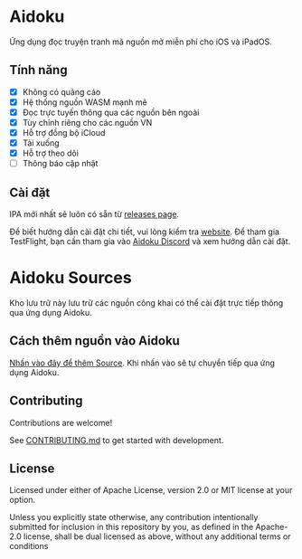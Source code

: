 # Aidoku
Ứng dụng đọc truyện tranh mã nguồn mở miễn phí cho iOS và iPadOS.

## Tính năng
- [x] Không có quảng cáo
- [x] Hệ thống nguồn WASM mạnh mẽ
- [x] Đọc trực tuyến thông qua các nguồn bên ngoài
- [x] Tùy chỉnh riêng cho các nguồn VN
- [x] Hỗ trợ đồng bộ iCloud
- [x] Tải xuống
- [x] Hỗ trợ theo dõi
- [ ] Thông báo cập nhật

## Cài đặt
IPA mới nhất sẽ luôn có sẵn từ [releases page](https://github.com/JustaTama/Aidoku-VN-Sources/releases).

Để biết hướng dẫn cài đặt chi tiết, vui lòng kiểm tra [website](https://aidoku.app). Để tham gia TestFlight, bạn cần tham gia vào [Aidoku Discord](https://discord.gg/9U8cC5Zk3s) và xem hướng dẫn cài đặt.

# Aidoku Sources
Kho lưu trữ này lưu trữ các nguồn công khai có thể cài đặt trực tiếp thông qua ứng dụng Aidoku.

## Cách thêm nguồn vào Aidoku
[Nhấn vào đây để thêm Source](https://aidoku.app/add-source-list/?url=https://raw.githubusercontent.com/Gnakclone1507/Aidoku/gh-pages/).
Khi nhấn vào sẽ tự chuyển tiếp qua ứng dụng Aidoku.

## Contributing
Contributions are welcome!

See [CONTRIBUTING.md](./.github/CONTRIBUTING.md) to get started with development.

## License
Licensed under either of Apache License, version 2.0 or MIT license at your option.

Unless you explicitly state otherwise, any contribution intentionally submitted for inclusion in this repository by you, as defined in the Apache-2.0 license, shall be dual licensed as above, without any additional terms or conditions
